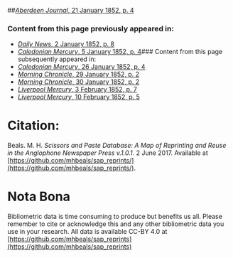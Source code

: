 ##[*Aberdeen Journal*, 21 January 1852, p. 4](https://mhbeals.github.io/sap_html/Aberdeen-Journal/Aberdeen-Journal-21-January-1852-p-4)

### Content from this page previously appeared in:
+ [*Daily News*, 2 January 1852, p. 8](https://mhbeals.github.io/sap_html/Daily-News/Daily-News-2-January-1852-p-8)
+ [*Caledonian Mercury*, 5 January 1852, p. 4](https://mhbeals.github.io/sap_html/Caledonian-Mercury/Caledonian-Mercury-5-January-1852-p-4)### Content from this page subsequently appeared in:
+ [*Caledonian Mercury*, 26 January 1852, p. 4](https://mhbeals.github.io/sap_html/Caledonian-Mercury/Caledonian-Mercury-26-January-1852-p-4)
+ [*Morning Chronicle*, 29 January 1852, p. 2](https://mhbeals.github.io/sap_html/Morning-Chronicle/Morning-Chronicle-29-January-1852-p-2)
+ [*Morning Chronicle*, 30 January 1852, p. 2](https://mhbeals.github.io/sap_html/Morning-Chronicle/Morning-Chronicle-30-January-1852-p-2)
+ [*Liverpool Mercury*, 3 February 1852, p. 7](https://mhbeals.github.io/sap_html/Liverpool-Mercury/Liverpool-Mercury-3-February-1852-p-7)
+ [*Liverpool Mercury*, 10 February 1852, p. 5](https://mhbeals.github.io/sap_html/Liverpool-Mercury/Liverpool-Mercury-10-February-1852-p-5)
                    
# Citation: 

Beals. M. H. *Scissors and Paste Database: A Map of Reprinting and Reuse in the Anglophone Newspaper Press v.1.0.1.* 2 June 2017. Available at [https://github.com/mhbeals/sap_reprints/](https://github.com/mhbeals/sap_reprints/). 
                    
# Nota Bona

Bibliometric data is time consuming to produce but benefits us all. Please remember to cite or acknowledge this and any other bibliometric data you use in your research. All data is available CC-BY 4.0 at [https://github.com/mhbeals/sap_reprints](https://github.com/mhbeals/sap_reprints)